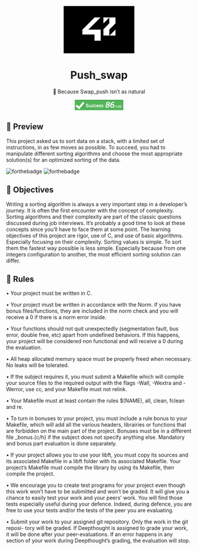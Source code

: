 <div align="center">
  <img src="src/school_42_logo.jpeg" height="128px" alt="badge de 42" >
  <h1>Push_swap</h1>
  <p>🚀 Because Swap_push isn’t as natural</p>
  <img src="src/grade.png" alt="grade of the get_next_line project">
<pr> 
</div>

## 👀 Preview
This project asked us to sort data on a stack, with a limited set of instructions, in as few moves as possible. To succeed, you had to manipulate different sorting algorithms and choose the most appropriate solution(s) for an optimized sorting of the data. 

![forthebadge](https://forthebadge.com/images/badges/made-with-c-sharp.svg)
![forthebadge](https://forthebadge.com/images/badges/check-it-out.svg)



## 👀 Objectives
Writing a sorting algorithm is always a very important step in a developer’s journey. It is often the first encounter with the concept of complexity.
Sorting algorithms and their complexity are part of the classic questions discussed during job interviews. It’s probably a good time to look at these concepts since you’ll have to face them at some point.
The learning objectives of this project are rigor, use of C, and use of basic algorithms. Especially focusing on their complexity.
Sorting values is simple. To sort them the fastest way possible is less simple. Especially because from one integers configuration to another, the most efficient sorting solution can differ.

## 👀 Rules
• Your project must be written in C.

• Your project must be written in accordance with the Norm. If you have bonus files/functions, they are included in the norm check and you will receive a 0 if there is a norm error inside.

• Your functions should not quit unexpectedly (segmentation fault, bus error, double free, etc) apart from undefined behaviors. If this happens, your project will be considered non functional and will receive a 0 during the evaluation.

• All heap allocated memory space must be properly freed when necessary. No leaks will be tolerated.

• If the subject requires it, you must submit a Makefile which will compile your source files to the required output with the flags -Wall, -Wextra and -Werror, use cc, and your Makefile must not relink.

• Your Makefile must at least contain the rules $(NAME), all, clean, fclean and re.

• To turn in bonuses to your project, you must include a rule bonus to your Makefile, which will add all the various headers, librairies or functions that are forbidden on the main part of the project. Bonuses must be in a different file _bonus.{c/h} if the subject does not specify anything else. Mandatory and bonus part evaluation is done separately.

• If your project allows you to use your libft, you must copy its sources and its associated Makefile in a libft folder with its associated Makefile. Your project’s Makefile must compile the library by using its Makefile, then compile the project.

• We encourage you to create test programs for your project even though this work won’t have to be submitted and won’t be graded. It will give you a chance to easily test your work and your peers’ work. You will find those tests especially useful during your defence. Indeed, during defence, you are free to use your tests and/or the tests of the peer you are evaluating.

• Submit your work to your assigned git repository. Only the work in the git reposi- tory will be graded. If Deepthought is assigned to grade your work, it will be done after your peer-evaluations. If an error happens in any section of your work during Deepthought’s grading, the evaluation will stop.

<!--badges : https://badge42.vercel.app-->
